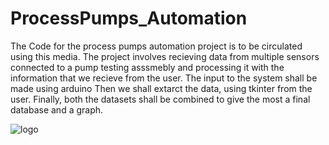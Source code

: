 # ProcessPumps_Automation

The Code for the process pumps automation project is to be circulated using this media. 
The project involves recieving data from multiple sensors connected to a pump testing asssmebly and processing it with the information that we recieve from the user.
The input to the system shall be made using arduino
Then we shall extarct the data, using tkinter from the user.
Finally, both the datasets shall be combined to give the most a final database and a graph.

![logo](https://github.com/AniMB/ProcessPumps_Automation/assets/120055908/49856c76-1fef-46e1-8fe2-28e8d9c54c5e)
